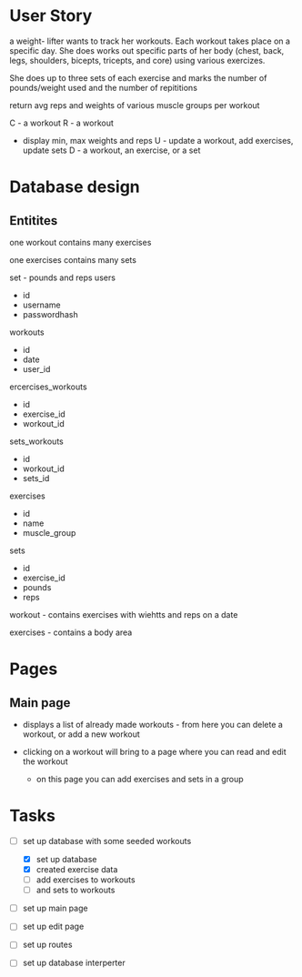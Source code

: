 # User Story

a weight- lifter wants to track her workouts. Each workout takes place on a specific day. She does works out specific parts of her body (chest, back, legs, shoulders, bicepts, tricepts, and core) using various exercizes.

She does up to three sets of each exercise and marks the number of pounds/weight used and the number of repititions

return avg reps and weights of various muscle groups per workout

C - a workout
R - a workout
  - display min, max weights and reps
U - update a workout, add exercises, update sets
D - a workout, an exercise, or a set

# Database design

## Entitites

one workout contains many exercises

one exercises contains many sets

set - pounds and reps
users
- id
- username
- passwordhash

workouts
- id
- date
- user_id

ercercises_workouts
- id
- exercise_id
- workout_id

sets_workouts
- id
- workout_id
- sets_id

exercises
- id
- name
- muscle_group

sets
- id
- exercise_id
- pounds
- reps

workout - contains exercises with wiehtts and reps on a date

exercises - contains a body area

# Pages

## Main page

- displays a list of already made workouts - from here you can delete a workout, or add a new workout
  
- clicking on a workout will bring to a page where you can read and edit the workout
  - on this page you can add exercises and sets in a group

# Tasks
- [ ] set up database with some seeded workouts
  - [x] set up database
  - [x] created exercise data
  - [ ] add exercises to workouts
  - [ ] and sets to workouts
- [ ] set up main page
- [ ] set up edit page
- [ ] set up routes
- [ ] set up database interperter


